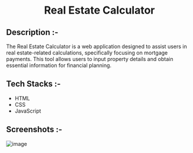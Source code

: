 # <p align="center">Real Estate Calculator</p>

## Description :-

The Real Estate Calculator is a web application designed to assist users in real estate-related calculations, specifically focusing on mortgage payments. This tool allows users to input property details and obtain essential information for financial planning.

## Tech Stacks :-

- HTML
- CSS
- JavaScript

## Screenshots :-

![image](https://github.com/Rakesh9100/CalcDiverse/assets/73993775/86466ca2-1014-4028-812a-3f07b892cbc1)
